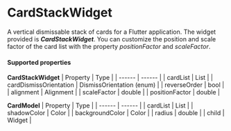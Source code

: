 # CardStackWidget
A vertical dismissable stack of cards for a Flutter application. The widget provided is **_CardStackWidget_**. You can customize the position and scale factor of the card list with the property *positionFactor* and *scaleFactor*.

#### Supported properties
**CardStackWidget**
| Property | Type |
| ------ | ------ |
| cardList | List<CardModel> |
| cardDismissOrientation | DismissOrientation (enum) |
| reverseOrder | bool |
| alignment | Alignment |
| scaleFactor | double |
| positionFactor | double |

**CardModel**
| Property | Type |
| ------ | ------ |
| cardList | List<CardModel> |
| shadowColor | Color |
| backgroundColor | Color |
| radius | double |
| child | Widget |

